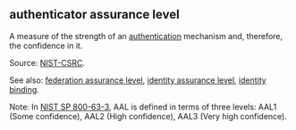 ## authenticator assurance level

<p class="c8"><span>A measure of the strength of an </span><span class="c2"><a class="c3" href="#h.gp553sxzbmv1">authentication</a></span><span class="c0">&nbsp;mechanism and, therefore, the confidence in it. </span></p><p class="c8"><span>Source: </span><span class="c2"><a class="c3" href="https://www.google.com/url?q=https://csrc.nist.gov/glossary/term/authenticator_assurance_level&amp;sa=D&amp;source=editors&amp;ust=1706779842524133&amp;usg=AOvVaw2JLD99yApKYdQHwd9wFQ4u">NIST-CSRC</a></span><span>.</span></p><p class="c8"><span>See also: </span><span class="c2"><a class="c3" href="#h.8fhj7rpnpjy3">federation assurance level</a></span><span>, </span><span class="c2"><a class="c3" href="#h.udr0qmo2ubln">identity assurance level</a></span><span>, </span><span class="c2"><a class="c3" href="#h.kwudvu8h2zex">identity binding</a></span><span>.</span></p><p class="c8"><span>Note: In </span><span class="c2"><a class="c3" href="https://www.google.com/url?q=https://pages.nist.gov/800-63-3/sp800-63-3.html&amp;sa=D&amp;source=editors&amp;ust=1706779842524856&amp;usg=AOvVaw0cR3ALu_juKVmY4bjpcFLH">NIST SP 800-63-3</a></span><span class="c0">, AAL is defined in terms of three levels: AAL1 (Some confidence), AAL2 (High confidence), AAL3 (Very high confidence).</span></p>

